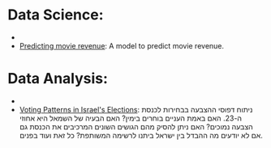 # Data Science:

  - <li><a href="https://github.com/Omer-ger/Data-Science-Portfolio/blob/master/movies_for_github.ipynb">Predicting movie revenue</a>: A model to predict movie revenue.</li>


# Data Analysis:
  - <li><a href="https://github.com/Omer-ger/Data-Science-Portfolio/blob/master/Voting_Patterns.ipynb">Voting Patterns in Israel's Elections</a>: ניתוח דפוסי ההצבעה בבחירות לכנסת ה-23. האם באמת העניים בוחרים בימין? האם הבעיה של השמאל היא אחוזי הצבעה נמוכים? האם ניתן להסיק מהם הגושים השונים המרכיבים את הכנסת גם אם לא יודעים מה ההבדל בין ישראל ביתנו לרשימה המשותפת? כל זאת ועוד בפנים.</li>
